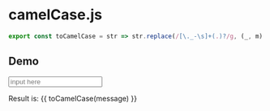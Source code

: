 # camelCase.js

```js
export const toCamelCase = str => str.replace(/[\._-\s]+(.)?/g, (_, m) => (m ? m.toUpperCase() : ''));

```

<script setup>
import { ref } from 'vue'

const toCamelCase = str => str.replace(/[\._-\s]+(.)?/g, (_, m) => (m ? m.toUpperCase() : ''));
const message = ref('')
</script>


## Demo

<input v-model="message" class="input" placeholder="input here" />

<p>Result is: {{ toCamelCase(message) }}</p>